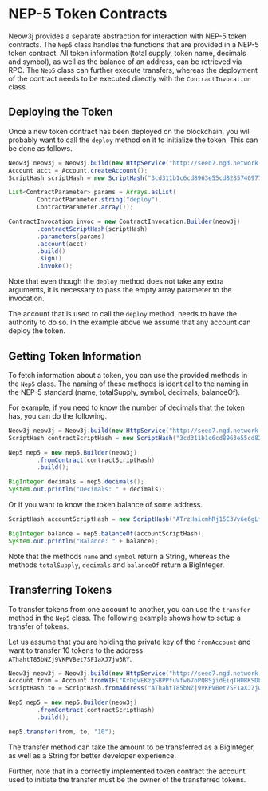 # NEP-5 Token Contracts

Neow3j provides a separate abstraction for interaction with NEP-5 token contracts. The `Nep5` class handles the
functions that are provided in a NEP-5 token contract. All token information (total supply, token name, decimals and
symbol), as well as the balance of an address, can be retrieved via RPC. The `Nep5` class can further execute transfers,
whereas the deployment of the contract needs to be executed directly with the `ContractInvocation` class.

## Deploying the Token

Once a new token contract has been deployed on the blockchain, you will probably want to call the `deploy` method on it
to initialize the token. This can be done as follows.

```java
Neow3j neow3j = Neow3j.build(new HttpService("http://seed7.ngd.network:10332"));
Account acct = Account.createAccount();
ScriptHash scriptHash = new ScriptHash("3cd311b1c6cd8963e55cd8285740977c722b7b61");

List<ContractParameter> params = Arrays.asList(
        ContractParameter.string("deploy"),
        ContractParameter.array());

ContractInvocation invoc = new ContractInvocation.Builder(neow3j)
        .contractScriptHash(scriptHash)
        .parameters(params)
        .account(acct)
        .build()
        .sign()
        .invoke();
```

Note that even though the `deploy` method does not take any extra arguments, it is necessary to pass the empty array
parameter to the invocation.

The account that is used to call the `deploy` method, needs to have the authority to do so. In the example above we
assume that any account can deploy the token.

## Getting Token Information

To fetch information about a token, you can use the provided methods in the `Nep5` class. The naming of these methods
is identical to the naming in the NEP-5 standard (name, totalSupply, symbol, decimals, balanceOf). 

For example, if you need to know the number of decimals that the token has, you can do the following.

```java
Neow3j neow3j = Neow3j.build(new HttpService("http://seed7.ngd.network:10332"));
ScriptHash contractScriptHash = new ScriptHash("3cd311b1c6cd8963e55cd8285740977c722b7b61");

Nep5 nep5 = new nep5.Builder(neow3j)
        .fromContract(contractScriptHash)
        .build();

BigInteger decimals = nep5.decimals();
System.out.println("Decimals: " + decimals);
```

Or if you want to know the token balance of some address.

```java
ScriptHash accountScriptHash = new ScriptHash("ATrzHaicmhRj15C3Vv6e6gLfLqhSD2PtTr");

BigInteger balance = nep5.balanceOf(accountScriptHash);
System.out.println("Balance: " + balance);
```

Note that the methods `name` and `symbol` return a String, whereas the methods `totalSupply`, `decimals` and
`balanceOf` return a BigInteger.

## Transferring Tokens

To transfer tokens from one account to another, you can use the `transfer` method in the `Nep5` class.
The following example shows how to setup a transfer of tokens.

Let us assume that you are holding the private key of the `fromAccount` and want to transfer 10 tokens to the address
`AThahtT85bNZj9VKPVBet7SF1aXJ7jw3RY`.

```java
Neow3j neow3j = Neow3j.build(new HttpService("http://seed7.ngd.network:10332"));
Account from = Account.fromWIF("KxDgvEKzgSBPPfuVfw67oPQBSjidEiqTHURKSDL1R7yGaGYAeYnr");
ScriptHash to = ScriptHash.fromAddress("AThahtT85bNZj9VKPVBet7SF1aXJ7jw3RY");

Nep5 nep5 = new nep5.Builder(neow3j)
        .fromContract(contractScriptHash)
        .build();

nep5.transfer(from, to, "10");
```
The transfer method can take the amount to be transferred as a BigInteger, as well as a String for better
developer experience.

Further, note that in a correctly implemented token contract the account used to initiate the transfer must be the owner of
the transferred tokens.

